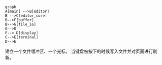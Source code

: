```mermaid
graph
A[main] -->B[editor]
B -->C[editor_core]
B-->F[buffer]
B-->G[file_io]
G-->D
F--> D[display]
C-->E[terminal]
D-->E
```
建立一个文件缓冲区、一个光标。
当键盘被按下的时候写入文件并对页面进行刷新。